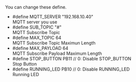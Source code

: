 You can change these define.

- #define MQTT_SERVER     "192.168.10.40"   
MQTT server you use   
- #define SUB_TOPIC       "#"   
MQTT Subscribe Topic   
- #define MAX_TOPIC       64   
MQTT Subscribe Topic Maximun Length   
- #define MAX_PAYLOAD     64   
MQTT Subscribe Payload Maximum Length   
- #define STOP_BUTTON     PB11 // 0: Disable STOP_BUTTON   
Stop Button   
- #define RUNNING_LED     PB10 // 0: Disable RUNNING_LED   
Running LED   
